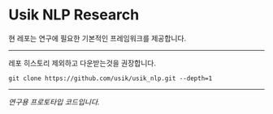 # Usik NLP Research

현 레포는 연구에 필요한 기본적인 프레임워크를 제공합니다.

---

레포 히스토리 제외하고 다운받는것을 권장합니다.

```
git clone https://github.com/usik/usik_nlp.git --depth=1
```

---

*연구용 프로토타입 코드입니다.*
